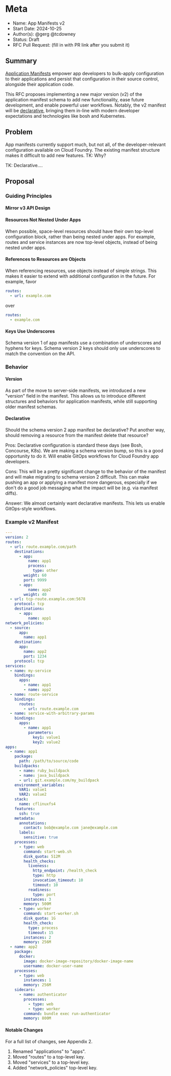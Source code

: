 # Meta
[meta]: #meta
- Name: App Manifests v2
- Start Date: 2024-10-25
- Author(s): @gerg @tcdowney
- Status: Draft <!-- Acceptable values: Draft, Approved, On Hold, Superseded -->
- RFC Pull Request: (fill in with PR link after you submit it)


## Summary

[Application Manifests](https://docs.cloudfoundry.org/devguide/deploy-apps/manifest-attributes.html)
empower app developers to bulk-apply configuration to their applications and
persist that configuration in their source control, alongside their application
code.

This RFC proposes implementing a new major version (v2) of the application
manifest schema to add new functionality, ease future development, and enable
powerful user workflows. Notably, the v2 manifest will be
[declarative](https://en.wikipedia.org/wiki/Declarative_programming), bringing
them in-line with modern developer expectations and technologies like bosh and
Kubernetes.

## Problem

App manifests currently support much, but not all, of the developer-relevant
configuration available on Cloud Foundry. The existing manifest structure makes
it difficult to add new features. TK: Why?

TK: Declarative....

## Proposal

### Guiding Principles

#### Mirror v3 API Design

#### Resources Not Nested Under Apps

When possible, space-level resources should have their own top-level
configuration block, rather than being nested under apps. For example, routes
and service instances are now top-level objects, instead of being nested under
apps.

#### References to Resources are Objects

When referencing resources, use objects instead of simple strings. This makes
it easier to extend with additional configuration in the future. For example,
favor

```yaml
routes:
  - url: example.com
```

over

```yaml
routes:
  - example.com
```

#### Keys Use Underscores

Schema version 1 of app manifests use a combination of underscores and hyphens
for keys. Schema version 2 keys should only use underscores to match the
convention on the API. 

### Behavior

#### Version

As part of the move to server-side manifests, we introduced a new "version"
field in the manifest. This allows us to introduce different structures and
behaviors for application manifests, while still supporting older manifest
schemas.

#### Declarative

Should the schema version 2 app manifest be declarative? Put another way, should removing a resource from the manifest delete that resource?

Pros:
Declarative configuration is standard these days (see Bosh, Concourse, K8s).
We are making a schema version bump, so this is a good opportunity to do it.
Will enable GitOps workflows for Cloud Foundry app developers.

Cons:
This will be a pretty significant change to the behavior of the manifest and will make migrating to schema version 2 difficult.
This can make pushing an app or applying a manifest more dangerous, especially if we don't do a good job messaging what the impact will be (e.g. via manifest diffs).

Answer: We almost certainly want declarative manifests. This lets us enable GitOps-style workflows.

### Example v2 Manifest

```yaml
---
version: 2
routes:
  - url: route.example.com/path
    destinations:
      - app:
          name: app1
          process:
            type: other
        weight: 60
        port: 9999
      - app:
          name: app2
        weight: 40
  - url: tcp-route.example.com:5678
    protocol: tcp
    destinations:
      - app:
          name: app1
network_policies:
  - source: 
      app: 
        name: app1
    destination: 
      app: 
        name: app2
        port: 1234
    protocol: tcp
services:
  - name: my-service
    bindings:
      apps:
        - name: app1
        - name: app2
  - name: route-service
    bindings:
      routes:
        - url: route.example.com
  - name: service-with-arbitrary-params
    bindings:
      apps:
        - name: app1
          parameters:
            key1: value1
            key2: value2
apps:
  - name: app1
    package:
      path: /path/to/source/code
    buildpacks:
      - name: ruby_buildpack
      - name: java_buildpack
      - url: git.example.com/my_buildpack
    environment_variables:
      VAR1: value1
      VAR2: value2
    stack:
      name: cflinuxfs4
    features:
      ssh: true
    metadata:
      annotations:
        contact: bob@example.com jane@example.com
      labels:
        sensitive: true
    processes:
      - type: web
        command: start-web.sh
        disk_quota: 512M
        health_checks:
          liveness:
            http_endpoint: /health_check
            type: http
            invocation_timeout: 10
            timeout: 10
          readiness:
            type: port
        instances: 3
        memory: 500M
      - type: worker
        command: start-worker.sh
        disk_quota: 1G
        health_check:
          type: process
          timeout: 15
        instances: 2
        memory: 256M
  - name: app2
    package:
      docker:
        image: docker-image-repository/docker-image-name
        username: docker-user-name
    processes:
      - type: web
        instances: 1
        memory: 256M
    sidecars:
      - name: authenticator
        processes:
          - type: web
          - type: worker
        command: bundle exec run-authenticator
        memory: 800M
```

####  Notable Changes

For a full list of changes, see Appendix 2.
1. Renamed "applications" to "apps".
1. Moved "routes" to a top-level key.
1. Moved "services" to a top-level key.
1. Added "network_policies" top-level key.

